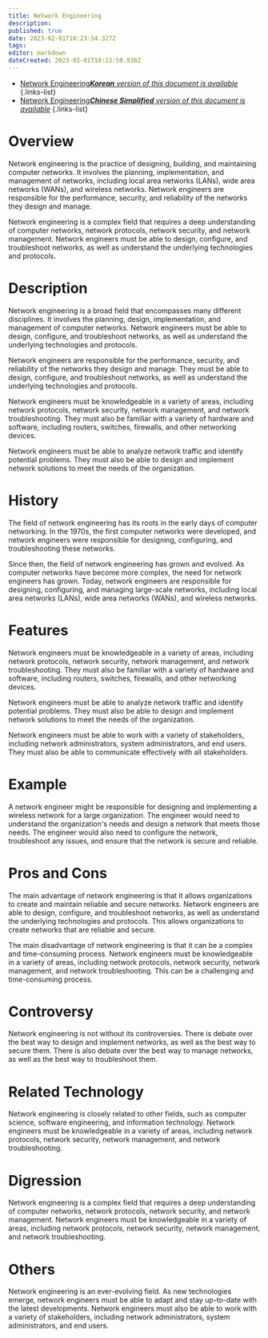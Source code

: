 ```yaml
---
title: Network Engineering
description: 
published: true
date: 2023-02-01T10:23:54.327Z
tags: 
editor: markdown
dateCreated: 2023-02-01T10:23:50.930Z
---
```


- [Network Engineering***Korean** version of this document is available*](/ko/Knowledge-base/Dictionary/network-engineering)
{.links-list}
- [Network Engineering***Chinese Simplified** version of this document is available*](/zh/Knowledge-base/Dictionary/network-engineering)
{.links-list}

# Overview
Network engineering is the practice of designing, building, and maintaining computer networks. It involves the planning, implementation, and management of networks, including local area networks (LANs), wide area networks (WANs), and wireless networks. Network engineers are responsible for the performance, security, and reliability of the networks they design and manage.

Network engineering is a complex field that requires a deep understanding of computer networks, network protocols, network security, and network management. Network engineers must be able to design, configure, and troubleshoot networks, as well as understand the underlying technologies and protocols.

# Description
Network engineering is a broad field that encompasses many different disciplines. It involves the planning, design, implementation, and management of computer networks. Network engineers must be able to design, configure, and troubleshoot networks, as well as understand the underlying technologies and protocols.

Network engineers are responsible for the performance, security, and reliability of the networks they design and manage. They must be able to design, configure, and troubleshoot networks, as well as understand the underlying technologies and protocols.

Network engineers must be knowledgeable in a variety of areas, including network protocols, network security, network management, and network troubleshooting. They must also be familiar with a variety of hardware and software, including routers, switches, firewalls, and other networking devices.

Network engineers must be able to analyze network traffic and identify potential problems. They must also be able to design and implement network solutions to meet the needs of the organization.

# History
The field of network engineering has its roots in the early days of computer networking. In the 1970s, the first computer networks were developed, and network engineers were responsible for designing, configuring, and troubleshooting these networks.

Since then, the field of network engineering has grown and evolved. As computer networks have become more complex, the need for network engineers has grown. Today, network engineers are responsible for designing, configuring, and managing large-scale networks, including local area networks (LANs), wide area networks (WANs), and wireless networks.

# Features
Network engineers must be knowledgeable in a variety of areas, including network protocols, network security, network management, and network troubleshooting. They must also be familiar with a variety of hardware and software, including routers, switches, firewalls, and other networking devices.

Network engineers must be able to analyze network traffic and identify potential problems. They must also be able to design and implement network solutions to meet the needs of the organization.

Network engineers must be able to work with a variety of stakeholders, including network administrators, system administrators, and end users. They must also be able to communicate effectively with all stakeholders.

# Example
A network engineer might be responsible for designing and implementing a wireless network for a large organization. The engineer would need to understand the organization's needs and design a network that meets those needs. The engineer would also need to configure the network, troubleshoot any issues, and ensure that the network is secure and reliable.

# Pros and Cons
The main advantage of network engineering is that it allows organizations to create and maintain reliable and secure networks. Network engineers are able to design, configure, and troubleshoot networks, as well as understand the underlying technologies and protocols. This allows organizations to create networks that are reliable and secure.

The main disadvantage of network engineering is that it can be a complex and time-consuming process. Network engineers must be knowledgeable in a variety of areas, including network protocols, network security, network management, and network troubleshooting. This can be a challenging and time-consuming process.

# Controversy
Network engineering is not without its controversies. There is debate over the best way to design and implement networks, as well as the best way to secure them. There is also debate over the best way to manage networks, as well as the best way to troubleshoot them.

# Related Technology
Network engineering is closely related to other fields, such as computer science, software engineering, and information technology. Network engineers must be knowledgeable in a variety of areas, including network protocols, network security, network management, and network troubleshooting.

# Digression
Network engineering is a complex field that requires a deep understanding of computer networks, network protocols, network security, and network management. Network engineers must be knowledgeable in a variety of areas, including network protocols, network security, network management, and network troubleshooting.

# Others
Network engineering is an ever-evolving field. As new technologies emerge, network engineers must be able to adapt and stay up-to-date with the latest developments. Network engineers must also be able to work with a variety of stakeholders, including network administrators, system administrators, and end users.